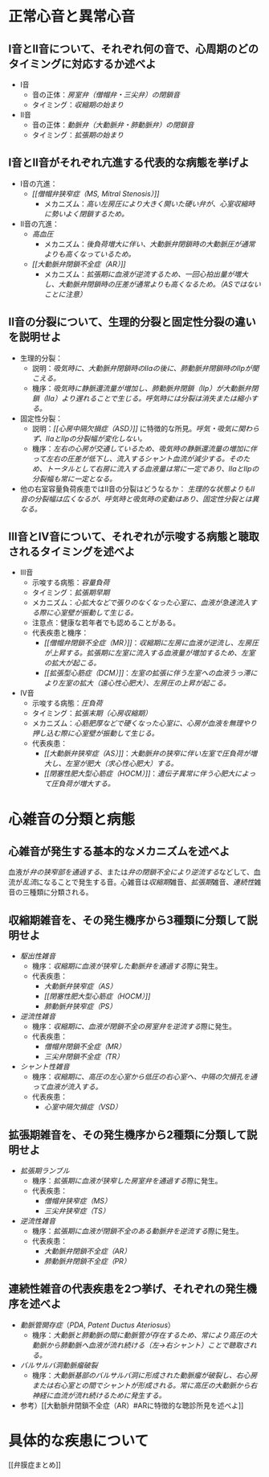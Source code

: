 # 正常心音と異常心音
## I音とII音について、それぞれ何の音で、心周期のどのタイミングに対応するか述べよ
- I音
	- 音の正体：*房室弁（僧帽弁・三尖弁）の閉鎖音*
	- タイミング：*収縮期の始まり*
- II音
	- 音の正体：*動脈弁（大動脈弁・肺動脈弁）の閉鎖音*
	- タイミング：*拡張期の始まり*

## I音とII音がそれぞれ亢進する代表的な病態を挙げよ
- I音の亢進：
	- *[[僧帽弁狭窄症（MS, Mitral Stenosis）]]*
		- メカニズム：*高い左房圧により大きく開いた硬い弁が、心室収縮時に勢いよく閉鎖するため。*
- II音の亢進：
	- *高血圧*
		- メカニズム：*後負荷増大に伴い、大動脈弁閉鎖時の大動脈圧が通常よりも高くなっているため。*
	- *[[大動脈弁閉鎖不全症（AR）]]*
		- メカニズム：*拡張期に血液が逆流するため、一回心拍出量が増大し、大動脈弁閉鎖時の圧差が通常よりも高くなるため。（ASではないことに注意）*
## II音の分裂について、生理的分裂と固定性分裂の違いを説明せよ
- 生理的分裂：
	- 説明：*吸気時に、大動脈弁閉鎖時のIIaの後に、肺動脈弁閉鎖時のIIpが聞こえる。*
	- 機序：*吸気時に静脈還流量が増加し、肺動脈弁閉鎖（IIp）が大動脈弁閉鎖（IIa）より遅れることで生じる。呼気時には分裂は消失または縮小する。*
- 固定性分裂：
	- 説明：*[[心房中隔欠損症（ASD）]]* に特徴的な所見。*呼気・吸気に関わらず、IIaとIIpの分裂幅が変化しない。*
	- 機序：*左右の心房が交通しているため、吸気時の静脈還流量の増加に伴って左右の圧差が低下し、流入するシャント血流が減少する。そのため、トータルとして右房に流入する血液量は常に一定であり、IIaとIIpの分裂幅も常に一定となる。*
- 他の右室容量負荷疾患ではII音の分裂はどうなるか：
	*生理的な状態よりもII音の分裂幅は広くなるが、呼気時と吸気時の変動はあり、固定性分裂とは異なる。*

## III音とIV音について、それぞれが示唆する病態と聴取されるタイミングを述べよ
- III音
	- 示唆する病態：*容量負荷*
	- タイミング：*拡張期早期*
	- メカニズム：*心拡大などで張りのなくなった心室に、血液が急速流入する際に心室壁が振動して生じる。*
	- 注意点：健康な若年者でも認めることがある。
	- 代表疾患と機序：
		- *[[僧帽弁閉鎖不全症（MR）]]*：*収縮期に左房に血液が逆流し、左房圧が上昇する。拡張期に左室に流入する血液量が増加するため、左室の拡大が起こる。*
		- *[[拡張型心筋症（DCM）]]*：*左室の拡張に伴う左室への血液うっ滞により左室の拡大（遠心性心肥大）、左房圧の上昇が起こる。*
- IV音
	- 示唆する病態：*圧負荷*
	- タイミング：*拡張末期（心房収縮期）*
	- メカニズム：*心筋肥厚などで硬くなった心室に、心房が血液を無理やり押し込む際に心室壁が振動して生じる。*
	- 代表疾患：
		- *[[大動脈弁狭窄症（AS）]]*：*大動脈弁の狭窄に伴い左室で圧負荷が増大し、左室が肥大（求心性心肥大）する。*
		- *[[閉塞性肥大型心筋症（HOCM）]]*：*遺伝子異常に伴う心肥大によって圧負荷が増大する。*

# 心雑音の分類と病態
## 心雑音が発生する基本的なメカニズムを述べよ
血液が*弁の狭窄部を通過する*、または*弁の閉鎖不全により逆流する*などして、血流が*乱流*になることで発生する音。心雑音は*収縮期*雑音、*拡張期*雑音、*連続性*雑音の三種類に分類される。

## 収縮期雑音を、その発生機序から3種類に分類して説明せよ
- *駆出性雑音*
	- 機序：*収縮期に血液が狭窄した動脈弁を通過する*際に発生。
	- 代表疾患：
		- *大動脈弁狭窄症（AS）*
		- *[[閉塞性肥大型心筋症（HOCM）]]*
		- *肺動脈弁狭窄症（PS）*
- *逆流性雑音*
	- 機序：*収縮期に、血液が閉鎖不全の房室弁を逆流する*際に発生。
	- 代表疾患：
		- *僧帽弁閉鎖不全症（MR）*
		- *三尖弁閉鎖不全症（TR）*
- *シャント性雑音*
	- 機序：*収縮期に、高圧の左心室から低圧の右心室へ、中隔の欠損孔を通って血液が流入する。*
	- 代表疾患：
		- *心室中隔欠損症（VSD）*

## 拡張期雑音を、その発生機序から2種類に分類して説明せよ
- *拡張期ランブル*
	- 機序：*拡張期に血液が狭窄した房室弁を通過する*際に発生。
	- 代表疾患：
		- *僧帽弁狭窄症（MS）*
		- *三尖弁狭窄症（TS）*
- *逆流性雑音*
	- 機序：*拡張期に血液が閉鎖不全のある動脈弁を逆流する*際に発生。
	- 代表疾患：
		- *大動脈弁閉鎖不全症（AR）*
		- *肺動脈弁閉鎖不全症（PR）*

## 連続性雑音の代表疾患を2つ挙げ、それぞれの発生機序を述べよ
- *動脈管開存症*（*PDA*, *Patent Ductus Ateriosus*）
	- 機序：*大動脈と肺動脈の間に動脈管が存在するため、常により高圧の大動脈から肺動脈へ血液が流れ続ける（左→右シャント）ことで聴取される。*
- *バルサルバ洞動脈瘤破裂*
	- 機序：*大動脈基部のバルサルバ洞に形成された動脈瘤が破裂し、右心房または右心室との間でシャントが形成される。常に高圧の大動脈から右神経に血流が流れ続けるために発生する。*
- 参考）[[大動脈弁閉鎖不全症（AR）#ARに特徴的な聴診所見を述べよ]]
# 具体的な疾患について
[[弁膜症まとめ]]